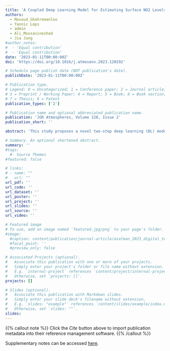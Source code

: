 ```yaml
---
title: 'A Coupled Deep Learning Model for Estimating Surface NO2 Levels From Remote Sensing Data: 15-Year Study Over the Contiguous United States'
authors:
  - Masoud_Ghahremanloo
  - Yannic Lops
  - admin
  - Ali_Mousavinezhad
  - Jia Jung
#author_notes:
#  - 'Equal contribution'
#  - 'Equal contribution'
date: '2023-01-11T00:00:00Z'
doi: 'https://doi.org/10.1016/j.atmosenv.2023.120192'

# Schedule page publish date (NOT publication's date).
publishDate: '2023-01-11T00:00:00Z'

# Publication type.
# Legend: 0 = Uncategorized; 1 = Conference paper; 2 = Journal article;
# 3 = Preprint / Working Paper; 4 = Report; 5 = Book; 6 = Book section;
# 7 = Thesis; 8 = Patent
publication_types: ['2']

# Publication name and optional abbreviated publication name.
publication: 'JGR Atmospheres, Volume 128, Issue 2'
publication_short: ''

abstract: 'This study proposes a novel two-step deep learning (DL) model for estimating surface NO2 concentrations using satellite data over the contiguous United States (CONUS) from 2005 to 2019. The first phase of the model uses partial convolutional neural network (PCNN), an advanced DL model that accurately imputes gaps between surface NO2 stations and creates 5,478 daily-mean NO2 grids (PCNN-NO2) of the 2005–2019 period over the study area. We then feed the PCNN-NO2, along with other predictor variables, into a deep neural network (DNN) to estimate surface NO2 levels, achieving exceptional performance with a correlation coefficient of 0.975–0.978, a mean absolute bias of 0.99–1.38 ppb, and a root mean square error of 1.47–1.97 ppb. Spatial cross-validation results also indicate strong spatial performance of PCNN-DNN surface NO2 estimates. In addition to its accurate estimates, the PCNN-DNN model consistently generates estimated NO2 grids without any missing values, improving the quality of various applications such as emission reduction strategies and public health studies. Between 2005 and 2019, the 5,478 daily estimated NO2 grids over the CONUS reveal significant reductions in NO2 levels in 14 major urban environments: Washington D.C. (−43%), New York (−45%), Los Angeles (−38%), Chicago (−25%), Boston (−43%), Houston (−34%), Dallas (−40%), Philadelphia (−41%), Phoenix (−38%), Detroit (−20%), Denver (−23%), Atlanta (−0.7%), Cincinnati (−38%), and Pittsburgh (−56%). Furthermore, the study shows that the denser urban regions that in-situ stations are installed in, the higher the difference between in-situ observations and regional-mean NO2 levels'

# Summary. An optional shortened abstract.
summary: ''
#tags:
  #- Source Themes
#featured: false

# links:
# - name: ""
#   url: ""
url_pdf: ''
url_code: ''
url_dataset: ''
url_poster: ''
url_project: ''
url_slides: ''
url_source: ''
url_video: ''

# Featured image
# To use, add an image named `featured.jpg/png` to your page's folder.
#image:
  #caption: content/publication/journal-article/asalman_2023_digital_twin/featured_asalman.jpeg
  #focal_point: ''
  #preview_only: false

# Associated Projects (optional).
#   Associate this publication with one or more of your projects.
#   Simply enter your project's folder or file name without extension.
#   E.g. `internal-project` references `content/project/internal-project/index.md`.
#   Otherwise, set `projects: []`.
projects: []

# Slides (optional).
#   Associate this publication with Markdown slides.
#   Simply enter your slide deck's filename without extension.
#   E.g. `slides: "example"` references `content/slides/example/index.md`.
#   Otherwise, set `slides: ""`.
slides:
---
```


{{% callout note %}}
Click the _Cite_ button above to import publication metadata into their reference management software.
{{% /callout %}}

Supplementary notes can be accessed [here](https://doi.org/10.1029/2022JD037010).
